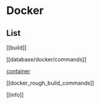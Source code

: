 # Docker

## List

[[build]]

[[database/docker/commands]]

[container](container.md)

[[docker_rough_build_commands]]

[[info]]